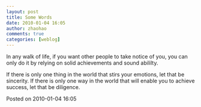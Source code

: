 ```yaml
---
layout: post
title: Some Words
date: 2010-01-04 16:05
author: zhaohao
comments: true
categories: [weblog]
---
```

In any walk of life, if you want other people to take notice of you, you can only do it by relying on solid achievements and sound abililty.

If there is only one thing in the world that stirs your emotions, let that 
be sincerity. If there is only one way in the world that will enable you to 
achieve success, let that be diligence.

Posted on 2010-01-04 16:05
